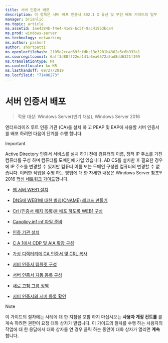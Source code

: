 ```yaml
---
title: 서버 인증서 배포
description: 이 항목은 서버 배포 인증서 802.1 X 유선 및 무선 배포 가이드의 일부
manager: brianlic
ms.topic: article
ms.assetid: 1ae4384b-f4e4-41e8-bc5f-9ac41953bca4
ms.prod: windows-server
ms.technology: networking
ms.author: pashort
author: shortpatti
ms.openlocfilehash: 2105e2ccad69fcfdbc13e3201b4362e5c6b932e1
ms.sourcegitcommit: 6aff3d88ff22ea141a6ea6572a5ad8dd6321f199
ms.translationtype: MT
ms.contentlocale: ko-KR
ms.lasthandoff: 09/27/2019
ms.locfileid: "71406273"
---
```

# <a name="server-certificate-deployment"></a>서버 인증서 배포

>적용 대상: Windows Server(반기 채널), Windows Server 2016

엔터프라이즈 루트 인증 기관 (CA)를 설치 하 고 PEAP 및 EAP에 사용할 서버 인증서를 배포 하려면 다음이 단계를 수행 합니다.  
  
> [!IMPORTANT]  
> Active Directory 인증서 서비스를 설치 하기 전에 컴퓨터의 이름, 정적 IP 주소를 가진 컴퓨터를 구성 하며 컴퓨터를 도메인에 가입 있습니다. AD CS를 설치한 후 필요한 경우에 IP 주소를 변경할 수 있지만 컴퓨터 이름 또는 도메인 구성원 컴퓨터의 변경할 수 없습니다. 이러한 작업을 수행 하는 방법에 대 한 자세한 내용은 Windows Server 참조&reg; 2016 [핵심 네트워크 가이드](../../Core-Network-Guide.md)합니다.  

  
-   [웹 서버 WEB1 설치](../../../core-network-guide/cncg/server-certs/Install-the-Web-Server-WEB1.md)  
  
-   [DNS에 WEB1에 대한 별칭(CNAME) 레코드 만들기](../../../core-network-guide/cncg/server-certs/Create-an-Alias-CNAME-Record-in-DNS-for-WEB1.md)  
  
-   [Crl (인증서 해지 목록)을 배포 하도록 WEB1 구성](../../../core-network-guide/cncg/server-certs/Configure-WEB1-to-Distribute-Certificate-Revocation-Lists.md)  
  
-   [Capolicy.inf inf 파일 준비](../../../core-network-guide/cncg/server-certs/Prepare-the-CAPolicy-inf-File.md)  
  
-   [인증 기관 설치](../../../core-network-guide/cncg/server-certs/Install-the-Certification-Authority.md)  
  
-   [C A 1에서 CDP 및 AIA 확장 구성](../../../core-network-guide/cncg/server-certs/Configure-the-CDP-and-AIA-Extensions-on-CA1.md)  
  
-   [가상 디렉터리에 CA 인증서 및 CRL 복사](../../../core-network-guide/cncg/server-certs/Copy-the-CA-Certificate-and-CRL-to-the-Virtual-Directory.md)  
  
-   [서버 인증서 템플릿 구성](../../../core-network-guide/cncg/server-certs/Configure-the-Server-Certificate-Template.md)  
  
-   [서버 인증서 자동 등록 구성](../../../core-network-guide/cncg/server-certs/Configure-Server-Certificate-Autoenrollment.md)  
  
-   [새로 고침 그룹 정책](../../../core-network-guide/cncg/server-certs/Refresh-Group-Policy.md)  
  
-   [서버 인증서의 서버 등록 확인](../../../core-network-guide/cncg/server-certs/Verify-Server-Enrollment-of-a-Server-Certificate.md)  
  
> [!NOTE]  
> 이 가이드의 절차에는 사례에 대 한 지침을 포함 하지 마십시오는 **사용자 계정 컨트롤** 를 계속 하려면 권한이 요청 대화 상자가 열립니다. 이 가이드의 절차를 수행 하는 사용자의 작업에 대 한 응답에서 대화 상자를 연 경우 클릭 하는 동안이 대화 상자가 열리면 **계속**합니다.  
  


